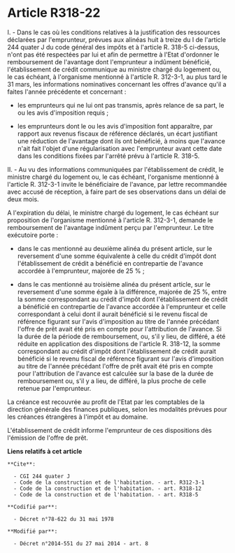 # Article R318-22

I. - Dans le cas où les conditions relatives à la justification des ressources déclarées par l'emprunteur, prévues aux
alinéas huit à treize du I de l'article 244 quater J du code général des impôts et à l'article R. 318-5 ci-dessus, n'ont pas
été respectées par lui et afin de permettre à l'Etat d'ordonner le remboursement de l'avantage dont l'emprunteur a indûment
bénéficié, l'établissement de crédit communique au ministre chargé du logement ou, le cas échéant, à l'organisme mentionné à
l'article R. 312-3-1, au plus tard le 31 mars, les informations nominatives concernant les offres d'avance qu'il a faites
l'année précédente et concernant :

- les emprunteurs qui ne lui ont pas transmis, après relance de sa part, le ou les avis d'imposition requis ;

- les emprunteurs dont le ou les avis d'imposition font apparaître, par rapport aux revenus fiscaux de référence déclarés, un
écart justifiant une réduction de l'avantage dont ils ont bénéficié, à moins que l'avance n'ait fait l'objet d'une
régularisation avec l'emprunteur avant cette date dans les conditions fixées par l'arrêté prévu à l'article R. 318-5.

II. - Au vu des informations communiquées par l'établissement de crédit, le ministre chargé du logement ou, le cas échéant,
l'organisme mentionné à l'article R. 312-3-1 invite le bénéficiaire de l'avance, par lettre recommandée avec accusé de
réception, à faire part de ses observations dans un délai de deux mois.

A l'expiration du délai, le ministre chargé du logement, le cas échéant sur proposition de l'organisme mentionné à l'article
R. 312-3-1, demande le remboursement de l'avantage indûment perçu par l'emprunteur. Le titre exécutoire porte :

- dans le cas mentionné au deuxième alinéa du présent article, sur le reversement d'une somme équivalente à celle du crédit
d'impôt dont l'établissement de crédit a bénéficié en contrepartie de l'avance accordée à l'emprunteur, majorée de 25 % ;

- dans le cas mentionné au troisième alinéa du présent article, sur le reversement d'une somme égale à la différence, majorée
de 25 %, entre la somme correspondant au crédit d'impôt dont l'établissement de crédit a bénéficié en contrepartie de
l'avance accordée à l'emprunteur et celle correspondant à celui dont il aurait bénéficié si le revenu fiscal de référence
figurant sur l'avis d'imposition au titre de l'année précédant l'offre de prêt avait été pris en compte pour l'attribution de
l'avance. Si la durée de la période de remboursement, ou, s'il y lieu, de différé, a été réduite en application des
dispositions de l'article R. 318-12, la somme correspondant au crédit d'impôt dont l'établissement de crédit aurait bénéficié
si le revenu fiscal de référence figurant sur l'avis d'imposition au titre de l'année précédant l'offre de prêt avait été
pris en compte pour l'attribution de l'avance est calculée sur la base de la durée de remboursement ou, s'il y a lieu, de
différé, la plus proche de celle retenue par l'emprunteur.

La créance est recouvrée au profit de l'Etat par les comptables de la direction générale des finances publiques, selon les
modalités prévues pour les créances étrangères à l'impôt et au domaine.

L'établissement de crédit informe l'emprunteur de ces dispositions dès l'émission de l'offre de prêt.

**Liens relatifs à cet article**

	**Cite**:

	  - CGI 244 quater J
	  - Code de la construction et de l'habitation. - art. R312-3-1
	  - Code de la construction et de l'habitation. - art. R318-12
	  - Code de la construction et de l'habitation. - art. R318-5

	**Codifié par**:

	  - Décret n°78-622 du 31 mai 1978

	**Modifié par**:

	  - Décret n°2014-551 du 27 mai 2014 - art. 8
